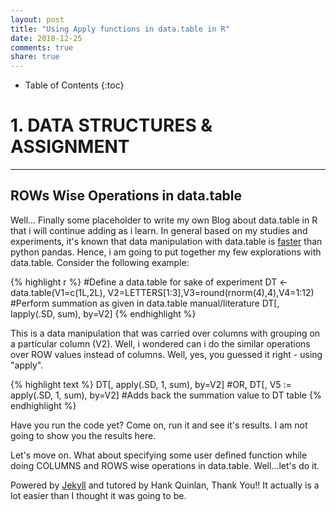 ```yaml
---
layout: post
title: "Using Apply functions in data.table in R"
date: 2018-12-25
comments: true
share: true
---
```


* Table of Contents
{:toc}

# 1. DATA STRUCTURES & ASSIGNMENT
---

## ROWs Wise Operations in data.table 

Well... Finally some placeholder to write my own Blog about data.table in R that i will continue adding as i learn. In general based on my studies and experiments, it's known that data manipulation with data.table is [faster][1] than python pandas. Hence, i am going to put together my few explorations with data.table. Consider the following example:

{% highlight r %}
#Define a data.table for sake of experiment
DT <- data.table(V1=c(1L,2L), V2=LETTERS[1:3],V3=round(rnorm(4),4),V4=1:12)
#Perform summation as given in data.table manual/literature
DT[, lapply(.SD, sum), by=V2]
{% endhighlight %}

This is a data manipulation that was carried over columns with grouping on a particular column (V2). Well, i wondered can i do the similar operations over ROW values instead of columns. Well, yes, you guessed it right - using "apply".

{% highlight text %}
DT[, apply(.SD, 1, sum), by=V2]
#OR,
DT[, V5 := apply(.SD, 1, sum), by=V2] #Adds back the summation value to DT table
{% endhighlight %}

Have you run the code yet? Come on, run it and see it's results. I am not going to show you the results here.

Let's move on. What about specifying some user defined function while doing COLUMNS and ROWS wise operations in data.table. Well...let's do it.

Powered by [Jekyll](http://jekyllrb.com) and tutored by Hank Quinlan, Thank You!! It actually is a lot easier than I thought it was going to be.


[1]: https://datascience-enthusiast.com/R/pandas_datatable.html "Data Manipulation with Python Pandas and R Data.Table"
